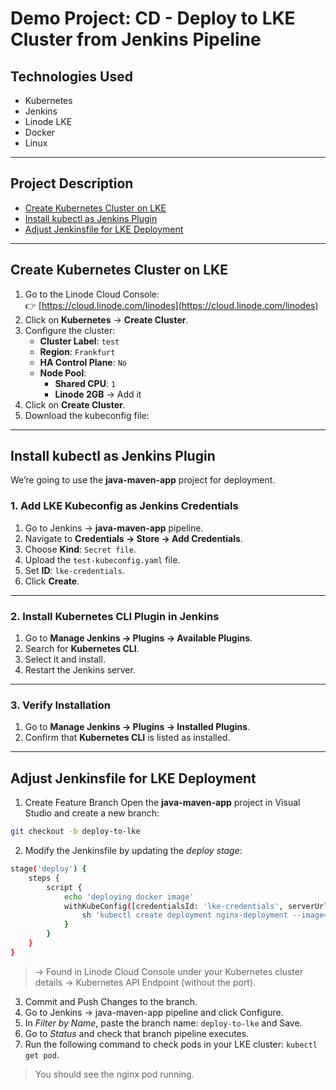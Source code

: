 # Demo Project: CD - Deploy to LKE Cluster from Jenkins Pipeline

## Technologies Used
- Kubernetes  
- Jenkins  
- Linode LKE  
- Docker  
- Linux  

---

## Project Description
- [Create Kubernetes Cluster on LKE](#create-kubernetes-cluster-on-lke)  
- [Install kubectl as Jenkins Plugin](#install-kubectl-as-jenkins-plugin)  
- [Adjust Jenkinsfile for LKE Deployment](#adjust-jenkinsfile-for-lke-deployment)  

---

## Create Kubernetes Cluster on LKE

1. Go to the Linode Cloud Console:  
👉 [https://cloud.linode.com/linodes](https://cloud.linode.com/linodes)
2. Click on **Kubernetes** → **Create Cluster**.  
3. Configure the cluster:  
   - **Cluster Label**: `test`  
   - **Region**: `Frankfurt`  
   - **HA Control Plane**: `No`  
   - **Node Pool**:  
     - **Shared CPU**: `1`  
     - **Linode 2GB** → Add it  
4. Click on **Create Cluster**.  
5. Download the kubeconfig file:  

---

## Install kubectl as Jenkins Plugin

We’re going to use the **java-maven-app** project for deployment.

### 1. Add LKE Kubeconfig as Jenkins Credentials
1. Go to Jenkins → **java-maven-app** pipeline.  
2. Navigate to **Credentials → Store → Add Credentials**.  
3. Choose **Kind**: `Secret file`.  
4. Upload the `test-kubeconfig.yaml` file.  
5. Set **ID**: `lke-credentials`.  
6. Click **Create**.  

---

### 2. Install Kubernetes CLI Plugin in Jenkins
1. Go to **Manage Jenkins → Plugins → Available Plugins**.  
2. Search for **Kubernetes CLI**.  
3. Select it and install.  
4. Restart the Jenkins server.  

---

### 3. Verify Installation
1. Go to **Manage Jenkins → Plugins → Installed Plugins**.  
2. Confirm that **Kubernetes CLI** is listed as installed.  

---

## Adjust Jenkinsfile for LKE Deployment

1. Create Feature Branch
Open the **java-maven-app** project in Visual Studio and create a new branch:

```bash
git checkout -b deploy-to-lke
```

2. Modify the Jenkinsfile by updating the *deploy stage*:
```bash
stage('deploy') {
    steps {
        script {
            echo 'deploying docker image'
            withKubeConfig([credentialsId: 'lke-credentials', serverUrl: '<cluster-endpoint>']) {
                sh 'kubectl create deployment nginx-deployment --image=nginx'
            }
        }
    }
}
```

> <cluster-endpoint> → Found in Linode Cloud Console under your Kubernetes cluster details → Kubernetes API Endpoint (without the port).

3. Commit and Push Changes to the branch.
4. Go to Jenkins → java-maven-app pipeline and click Configure.
5. In *Filter by Name*, paste the branch name: `deploy-to-lke` and Save.
6. Go to *Status* and check that branch pipeline executes.
7. Run the following command to check pods in your LKE cluster: `kubectl get pod`.
> You should see the nginx pod running.
